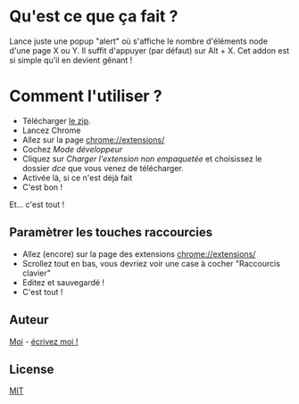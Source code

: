 # Qu'est ce que ça fait ?
Lance juste une popup "alert" où s'affiche le nombre d'éléments node d'une page X ou Y. Il suffit d'appuyer (par défaut) sur Alt + X. Cet addon est si simple qu'il en devient gênant !

# Comment l'utiliser ?

* Télécharger [le zip](https://github.com/korvus/Counter-DOM-Element/archive/master.zip).
* Lancez Chrome
* Allez sur la page [chrome://extensions/](chrome://extensions/)
* Cochez _Mode développeur_
* Cliquez sur _Charger l'extension non empaquetée_ et choisissez le dossier _dce_ que vous venez de télécharger.
* Activée là, si ce n'est déjà fait
* C'est bon !

Et... c'est tout !

## Paramètrer les touches raccourcies
* Allez (encore) sur la page des extensions [chrome://extensions/](chrome://extensions/)
* Scrollez tout en bas, vous devriez voir une case à cocher "Raccourcis clavier"
* Editez et sauvegardé !
* C'est tout !

## Auteur
[Moi](simonertel.net) - [écrivez moi !](ecrivez.moi@simonertel.net)

## License
[MIT](https://fr.wikipedia.org/wiki/MIT_License)